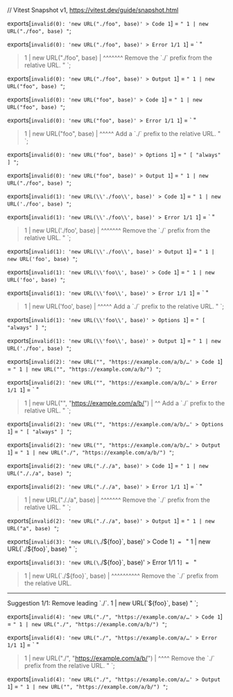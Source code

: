 // Vitest Snapshot v1, https://vitest.dev/guide/snapshot.html

exports[`invalid(0): 'new URL("./foo", base)' > Code 1`] = `
"
  1 | new URL("./foo", base)
"
`;

exports[`invalid(0): 'new URL("./foo", base)' > Error 1/1 1`] = `
"
> 1 | new URL("./foo", base)
    |         ^^^^^^^ Remove the \`./\` prefix from the relative URL.
"
`;

exports[`invalid(0): 'new URL("./foo", base)' > Output 1`] = `
"
  1 | new URL("foo", base)
"
`;

exports[`invalid(0): 'new URL("foo", base)' > Code 1`] = `
"
  1 | new URL("foo", base)
"
`;

exports[`invalid(0): 'new URL("foo", base)' > Error 1/1 1`] = `
"
> 1 | new URL("foo", base)
    |         ^^^^^ Add a \`./\` prefix to the relative URL.
"
`;

exports[`invalid(0): 'new URL("foo", base)' > Options 1`] = `
"
[
  "always"
]
"
`;

exports[`invalid(0): 'new URL("foo", base)' > Output 1`] = `
"
  1 | new URL("./foo", base)
"
`;

exports[`invalid(1): 'new URL(\\'./foo\\', base)' > Code 1`] = `
"
  1 | new URL('./foo', base)
"
`;

exports[`invalid(1): 'new URL(\\'./foo\\', base)' > Error 1/1 1`] = `
"
> 1 | new URL('./foo', base)
    |         ^^^^^^^ Remove the \`./\` prefix from the relative URL.
"
`;

exports[`invalid(1): 'new URL(\\'./foo\\', base)' > Output 1`] = `
"
  1 | new URL('foo', base)
"
`;

exports[`invalid(1): 'new URL(\\'foo\\', base)' > Code 1`] = `
"
  1 | new URL('foo', base)
"
`;

exports[`invalid(1): 'new URL(\\'foo\\', base)' > Error 1/1 1`] = `
"
> 1 | new URL('foo', base)
    |         ^^^^^ Add a \`./\` prefix to the relative URL.
"
`;

exports[`invalid(1): 'new URL(\\'foo\\', base)' > Options 1`] = `
"
[
  "always"
]
"
`;

exports[`invalid(1): 'new URL(\\'foo\\', base)' > Output 1`] = `
"
  1 | new URL('./foo', base)
"
`;

exports[`invalid(2): 'new URL("", "https://example.com/a/b/…' > Code 1`] = `
"
  1 | new URL("", "https://example.com/a/b/")
"
`;

exports[`invalid(2): 'new URL("", "https://example.com/a/b/…' > Error 1/1 1`] = `
"
> 1 | new URL("", "https://example.com/a/b/")
    |         ^^ Add a \`./\` prefix to the relative URL.
"
`;

exports[`invalid(2): 'new URL("", "https://example.com/a/b/…' > Options 1`] = `
"
[
  "always"
]
"
`;

exports[`invalid(2): 'new URL("", "https://example.com/a/b/…' > Output 1`] = `
"
  1 | new URL("./", "https://example.com/a/b/")
"
`;

exports[`invalid(2): 'new URL("././a", base)' > Code 1`] = `
"
  1 | new URL("././a", base)
"
`;

exports[`invalid(2): 'new URL("././a", base)' > Error 1/1 1`] = `
"
> 1 | new URL("././a", base)
    |         ^^^^^^^ Remove the \`./\` prefix from the relative URL.
"
`;

exports[`invalid(2): 'new URL("././a", base)' > Output 1`] = `
"
  1 | new URL("a", base)
"
`;

exports[`invalid(3): 'new URL(\`./\${foo}\`, base)' > Code 1`] = `
"
  1 | new URL(\`./\${foo}\`, base)
"
`;

exports[`invalid(3): 'new URL(\`./\${foo}\`, base)' > Error 1/1 1`] = `
"
> 1 | new URL(\`./\${foo}\`, base)
    |         ^^^^^^^^^^ Remove the \`./\` prefix from the relative URL.

--------------------------------------------------------------------------------
Suggestion 1/1: Remove leading \`./\`.
  1 | new URL(\`\${foo}\`, base)
"
`;

exports[`invalid(4): 'new URL("./", "https://example.com/a/…' > Code 1`] = `
"
  1 | new URL("./", "https://example.com/a/b/")
"
`;

exports[`invalid(4): 'new URL("./", "https://example.com/a/…' > Error 1/1 1`] = `
"
> 1 | new URL("./", "https://example.com/a/b/")
    |         ^^^^ Remove the \`./\` prefix from the relative URL.
"
`;

exports[`invalid(4): 'new URL("./", "https://example.com/a/…' > Output 1`] = `
"
  1 | new URL("", "https://example.com/a/b/")
"
`;
